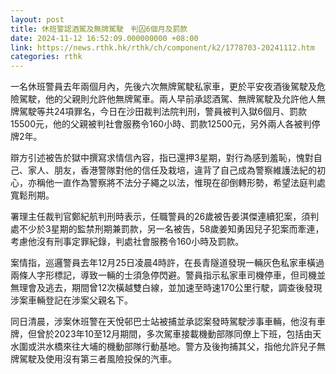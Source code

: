 ```yaml
---
layout: post
title: 休班警認酒駕及無牌駕駛　判囚6個月及罰款
date: 2024-11-12 16:52:09.000000000 +08:00
link: https://news.rthk.hk/rthk/ch/component/k2/1778703-20241112.htm
categories: rthk
---
```


一名休班警員去年兩個月內，先後六次無牌駕駛私家車，更於平安夜酒後駕駛及危險駕駛，他的父親則允許他無牌駕車。兩人早前承認酒駕、無牌駕駛及允許他人無牌駕駛等共24項罪名，今日在沙田裁判法院判刑，警員被判入獄6個月、罰款15500元，他的父親被判社會服務令160小時、罰款12500元，另外兩人各被判停牌2年。 

辯方引述被告於獄中撰寫求情信內容，指已還押3星期，對行為感到羞恥，愧對自己、家人、朋友，香港警隊對他的信任及栽培，違背了自己成為警察維護法紀的初心，亦稱他一直作為警察將不法分子繩之以法，惟現在卻倒轉形勢，希望法庭判處寬鬆刑期。

署理主任裁判官鄭紀航判刑時表示，任職警員的26歲被告姜淇傑連續犯案，須判處不少於3星期的監禁刑期兼罰款，另一名被告，58歲姜知勇因兒子犯案而牽連，考慮他沒有刑事定罪紀錄，判處社會服務令160小時及罰款。 

案情指，巡邏警員去年12月25日凌晨4時許，在長青隧道發現一輛灰色私家車橫過兩條人字形標記，導致一輛的士須急停閃避。警員指示私家車司機停車，但司機並無理會及逃去，期間曾12次橫越雙白線，並加速至時速170公里行駛，調查後發現涉案車輛登記在涉案父親名下。

同日清晨，涉案休班警在天悅邨巴士站被捕並承認案發時駕駛涉事車輛，他沒有車牌，但曾於2023年10至12月期間，多次駕車接載機動部隊同僚上下班，包括由天水圍或洪水橋來往大埔的機動部隊行動基地。警方及後拘捕其父，指他允許兒子無牌駕駛及使用沒有第三者風險投保的汽車。
